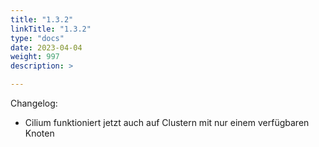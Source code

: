 ```yaml
---
title: "1.3.2"
linkTitle: "1.3.2"
type: "docs"
date: 2023-04-04
weight: 997
description: >

---
```


Changelog:

- Cilium funktioniert jetzt auch auf Clustern mit nur einem verfügbaren Knoten
